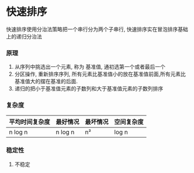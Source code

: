 # 快速排序
快速排序使用分治法策略把一个串行分为两个子串行, 快速排序实在冒泡排序基础上的递归分治法

### 原理
1. 从序列中挑选出一个元素, 称为 基准值, 通初选第一个或者最后一个
2. 分区操作, 重新排序序列, 所有元素比基准值小的放在基准值前面,所有元素比基准值大的摆在基准的后面.
3. 递归的把小于基准值元素的子数列和大于基准值元素的子数列排序

### 复杂度
|  平均时间复杂度  |  最好情况   |   最坏情况   | 空间复杂度 |
|     ----      |    ----    |    ----     | ---- |
|    n log n    |   n log n  |   n²   |   log n  |

### 稳定性
1. 不稳定

